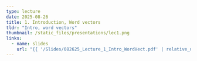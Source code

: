 ```yaml
---
type: lecture
date: 2025-08-26
title: 1. Introduction, Word vectors
tldr: "Intro, word vectors"
thumbnail: /static_files/presentations/lec1.png
links:
  - name: slides
    url: "{{ '/Slides/082625_Lecture_1_Intro_WordVect.pdf' | relative_url }}"
---
```

